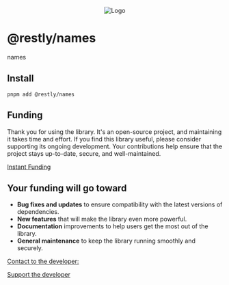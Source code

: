 <p align="center">
  <img src="https://beemood.github.io/restly/libs/names/assets/favicon.png" alt="Logo" />
</p>

# @restly/names

names

## Install

`pnpm add @restly/names`

## Funding

Thank you for using the library. It's an open-source project, and maintaining it takes time and effort. If you find this library useful, please consider supporting its ongoing development. Your contributions help ensure that the project stays up-to-date, secure, and well-maintained.

[Instant Funding](https://cash.app/$puqlib)

## Your funding will go toward

- **Bug fixes and updates** to ensure compatibility with the latest versions of dependencies.
- **New features** that will make the library even more powerful.
- **Documentation** improvements to help users get the most out of the library.
- **General maintenance** to keep the library running smoothly and securely.

[Contact to the developer:](mailto:robert-brightline@gmail.com?subject=InquiryFromReadme-names)

[Support the developer](https://cash.app/$puqlib)
